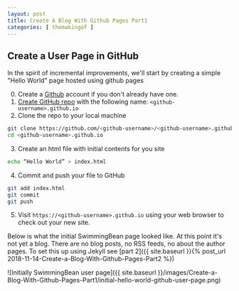 ```yaml
---
layout: post
title: Create A Blog With Github Pages Part1
categories: [ themakingof ]
---
```

## Create a User Page in GitHub

In the spirit of incremental improvements, we'll start by creating a simple "Hello World" page hosted using github pages

0. Create a [Github](https://github.com/) account if you don't already have one.
1. [Create GitHub repo](https://help.github.com/articles/create-a-repo/) with the following name: `<github-username>.github.io`
2. Clone the repo to your local machine
```bash
git clone https://github.com/<github-username>/<github-username>.github.io.git
cd <github-username>.github.io
```
3. Create an html file with initial contents for you site
```bash
echo “Hello World” > index.html
```
4. Commit and push your file to GitHub
```bash
git add index.html
git commit
git push
```
5. Visit `https://<github-username>.github.io` using your web browser to check out your new site.

Below is what the initial SwimmingBean page looked like. At this point it's not yet a blog. There are no blog posts, no RSS feeds, no
about the author pages. To set this up using Jekyll see [part 2]({{ site.baseurl }}{% post_url 2018-11-14-Create-a-Blog-With-Github-Pages-Part2 %})

![Initially SwimmingBean user page]({{ site.baseurl }}/images/Create-a-Blog-With-Github-Pages-Part1/initial-hello-world-github-user-page.png)

